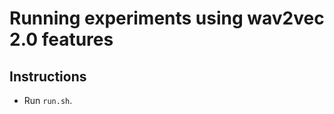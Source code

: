Running experiments using wav2vec 2.0 features
==============================================
Instructions
-------------
- Run ``run.sh``.